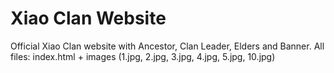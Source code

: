# Xiao Clan Website
Official Xiao Clan website with Ancestor, Clan Leader, Elders and Banner.
All files: index.html + images (1.jpg, 2.jpg, 3.jpg, 4.jpg, 5.jpg, 10.jpg)

